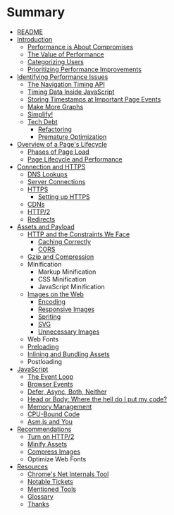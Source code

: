 # Summary

* [README](README.md)
* [Introduction](01-introduction/introduction.md)
   * [Performance is About Compromises](01-introduction/performance_is_about_compromises.md)
   * [The Value of Performance](01-introduction/the_value_of_performance.md)
   * [Categorizing Users](01-introduction/categorizing_users.md)
   * [Prioritizing Performance Improvements](01-introduction/prioritizing_performance_improvements.md)
* [Identifying Performance Issues](02-identifying-performance-issues/identifyingperformance_issues_md.md)
   * [The Navigation Timing API](02-identifying-performance-issues/the_navigation_timing_api.md)
   * [Timing Data Inside JavaScript](02-identifying-performance-issues/timing_data_inside_javascript.md)
   * [Storing Timestamps at Important Page Events](02-identifying-performance-issues/storing_timestamps_at_important_page_events.md)
   * [Make More Graphs](02-identifying-performance-issues/make_more_graphs.md)
   * [Simplify!](02-identifying-performance-issues/simplify.md)
   * [Tech Debt](02-identifying-performance-issues/tech_debt.md)
       * [Refactoring](02-identifying-performance-issues/refactoring.md)
       * [Premature Optimization](02-identifying-performance-issues/premature_optimization.md)
* [Overview of a Page's Lifecycle](03-overview_of_a_pages_lifecycle/overview_of_a_pages_lifecycle.md)
   * [Phases of Page Load](03-overview_of_a_pages_lifecycle/phases_of_page_load.md)
   * [Page Lifecycle and Performance](03-overview_of_a_pages_lifecycle/page_lifecycle_and_performance.md)
* [Connection and HTTPS](04-connection_and_https/connection_and_https.md)
   * [DNS Lookups](04-connection_and_https/dns_lookups.md)
   * [Server Connections](04-connection_and_https/server_connections.md)
   * [HTTPS](04-connection_and_https/https.md)
       * [Setting up HTTPS](04-connection_and_https/https/setting_up_https.md)
   * [CDNs](04-connection_and_https/cdns.md)
   * [HTTP/2](04-connection_and_https/http2.md)
   * [Redirects](04-connection_and_https/redirects.md)
* [Assets and Payload](05-assets_and_payload/assets_and_payload.md)
   * [HTTP and the Constraints We Face](05-assets_and_payload/http_and_the_constraints_we_face.md)
       * [Caching Correctly](05-assets_and_payload/caching_correctly.md)
       * [CORS](05-assets_and_payload/cors.md)
   * [Gzip and Compression](05-assets_and_payload/gzip_and_compression.md)
   * Minification
       * Markup Minification
       * CSS Minification
       * JavaScript Minification
   * [Images on the Web](05-assets_and_payload/images_on_the_web.md)
       * [Encoding](05-assets_and_payload/encoding.md)
       * [Responsive Images](05-assets_and_payload/responsive_images.md)
       * [Spriting](05-assets_and_payload/spriting.md)
       * [SVG](05-assets_and_payload/svg.md)
       * [Unnecessary Images](05-assets_and_payload/unnecessary_images.md)
   * Web Fonts
   * [Preloading](05-assets_and_payload/preloading.md)
   * [Inlining and Bundling Assets](05-assets_and_payload/inlining_and_bundling_assets.md)
   * Postloading
* [JavaScript](06-javascript/javascript.md)
   * [The Event Loop](06-javascript/the_event_loop.md)
   * [Browser Events](06-javascript/browser_events.md)
   * [Defer, Async, Both, Neither](06-javascript/defer,_async,_both,_neither.md)
   * [Head or Body: Where the hell do I put my code?](06-javascript/head_or_body_where_the_hell_do_i_put_my_code.md)
   * [Memory Management](06-javascript/memory_management.md)
   * [CPU-Bound Code](06-javascript/cpu-bound_code.md)
   * [Asm.js and You](06-javascript/asmjs_and_you.md)
* [Recommendations](07-recommendations/recommendations.md)
   * [Turn on HTTP/2](07-recommendations/turn_on_http2.md)
   * [Minify Assets](07-recommendations/minify_assets.md)
   * [Compress Images](07-recommendations/compress_images.md)
   * Optimize Web Fonts
* [Resources](08-resources/resources.md)
   * [Chrome's Net Internals Tool](08-resources/chromes_net_internals_tool.md)
   * [Notable Tickets](08-resources/notable_tickets.md)
   * [Mentioned Tools](08-resources/mentioned_tools.md)
   * [Glossary](08-resources/glossary.md)
   * [Thanks](08-resources/thanks.md)

